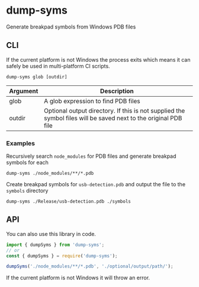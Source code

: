 # dump-syms

Generate breakpad symbols from Windows PDB files

## CLI

If the current platform is not Windows the process exits which means it can safely be used in multi-platform CI scripts.

```shell
dump-syms glob [outdir]
```

Argument  | Description
----------|-------------
glob      | A glob expression to find PDB files
outdir    | Optional output directory. If this is not supplied the symbol files will be saved next to the original PDB file

### Examples

Recursively search `node_modules` for PDB files and generate breakpad symbols for each
```
dump-syms ./node_modules/**/*.pdb
```

Create breakpad symbols for `usb-detection.pdb` and output the file to the `symbols` directory
```
dump-syms ./Release/usb-detection.pdb ./symbols
```

## API

You can also use this library in code.

```javascript
import { dumpSyms } from 'dump-syms';
// or
const { dumpSyms } = require('dump-syms');

dumpSyms('./node_modules/**/*.pdb', './optional/output/path/');
```

If the current platform is not Windows it will throw an error.




